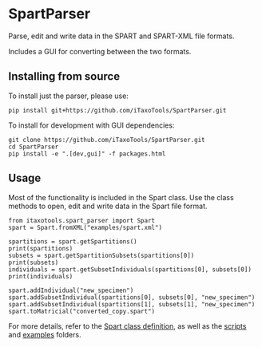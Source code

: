 # SpartParser

Parse, edit and write data in the SPART and SPART-XML file formats.

Includes a GUI for converting between the two formats.


## Installing from source

To install just the parser, please use:

```
pip install git+https://github.com/iTaxoTools/SpartParser.git
```

To install for development with GUI dependencies:

```
git clone https://github.com/iTaxoTools/SpartParser.git
cd SpartParser
pip install -e ".[dev,gui]" -f packages.html
```

## Usage

Most of the functionality is included in the Spart class. Use the class methods to open, edit and write data in the Spart file format.

```
from itaxotools.spart_parser import Spart
spart = Spart.fromXML("examples/spart.xml")

spartitions = spart.getSpartitions()
print(spartitions)
subsets = spart.getSpartitionSubsets(spartitions[0])
print(subsets)
individuals = spart.getSubsetIndividuals(spartitions[0], subsets[0])
print(individuals)

spart.addIndividual("new_specimen")
spart.addSubsetIndividual(spartitions[0], subsets[0], "new_specimen")
spart.addSubsetIndividual(spartitions[1], subsets[1], "new_specimen")
spart.toMatricial("converted_copy.spart")
```

For more details, refer to the [Spart class definition](src/itaxotools/spart_parser/main.py), as well as the [scripts](scripts) and [examples](examples) folders.

